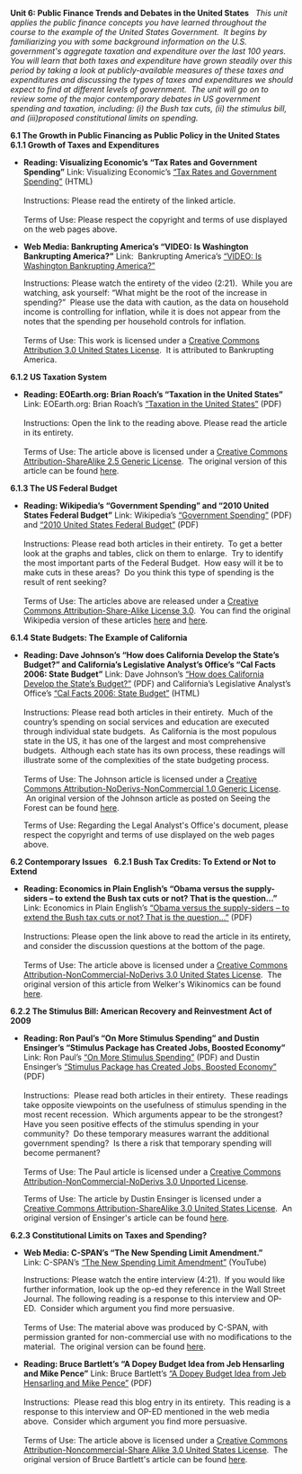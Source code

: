 **Unit 6: Public Finance Trends and Debates in the United States** <span
id="6"></span> 
*This unit applies the public finance concepts you have learned
throughout the course to the example of the United States Government. 
It begins by familiarizing you with some background information on the
U.S. government's aggregate taxation and expenditure over the last 100
years.  You will learn that both taxes and expenditure have grown
steadily over this period by taking a look at publicly-available
measures of these taxes and expenditures and discussing the types of
taxes and expenditures we should expect to find at different levels of
government.  The unit will go on to review some of the major
contemporary debates in US government spending and taxation, including:
(i) the Bush tax cuts, (ii) the stimulus bill, and (iii)proposed
constitutional limits on spending.*

**6.1 The Growth in Public Financing as Public Policy in the United
States** <span id="6.1"></span> 
**6.1.1 Growth of Taxes and Expenditures** <span id="6.1.1"></span> 
-   **Reading: Visualizing Economic’s “Tax Rates and Government
    Spending”**
    Link: Visualizing Economic’s [“Tax Rates and Government
    Spending”](http://www.visualizingeconomics.com/2010/02/06/tax-rates-and-government-spending/)
    (HTML)  
        
     Instructions: Please read the entirety of the linked article.  
        
     Terms of Use: Please respect the copyright and terms of use
    displayed on the web pages above.

-   **Web Media: Bankrupting America’s “VIDEO: Is Washington Bankrupting
    America?”**
    Link:  Bankrupting America’s [“VIDEO: Is Washington Bankrupting
    America?”](http://www.youtube.com/watch?v=17eKE8ehx1g)  
      
     Instructions: Please watch the entirety of the video (2:21).  While
    you are watching, ask yourself: “What might be the root of the
    increase in spending?”  Please use the data with caution, as the
    data on household income is controlling for inflation, while it is
    does not appear from the notes that the spending per household
    controls for inflation.  
        
     Terms of Use: This work is licensed under a [Creative Commons
    Attribution 3.0 United States
    License](http://creativecommons.org/licenses/by-nc-sa/3.0/us/).  It
    is attributed to Bankrupting America.

**6.1.2 US Taxation System** <span id="6.1.2"></span> 
-   **Reading: EOEarth.org: Brian Roach’s “Taxation in the United
    States”**
    Link: EOEarth.org: Brian Roach’s [“Taxation in the United
    States”](https://resources.saylor.org/archived/wp-content/uploads/2012/06/Taxation-in-the-United-States.pdf)
    (PDF)  
        
     Instructions: Open the link to the reading above. Please read the
    article in its entirety.  
        
     Terms of Use: The article above is licensed under a [Creative
    Commons Attribution-ShareAlike 2.5 Generic
    License](http://creativecommons.org/licenses/by-sa/2.5/).  The
    original version of this article can be found
    [here](http://www.eoearth.org/article/Taxation_in_the_United_States).

**6.1.3 The US Federal Budget** <span id="6.1.3"></span> 
-   **Reading: Wikipedia’s “Government Spending” and “2010 United States
    Federal Budget”**
    Link: Wikipedia’s [“Government
    Spending”](https://resources.saylor.org/archived/wp-content/uploads/2012/06/GovernmentSpending.pdf)
    (PDF) and [“2010 United States Federal
    Budget”](https://resources.saylor.org/archived/wp-content/uploads/2012/06/2010USFederalBudget.pdf)
    (PDF)  
        
     Instructions: Please read both articles in their entirety.  To get
    a better look at the graphs and tables, click on them to enlarge. 
    Try to identify the most important parts of the Federal Budget.  How
    easy will it be to make cuts in these areas?  Do you think this type
    of spending is the result of rent seeking?  
        
     Terms of Use: The articles above are released under a [Creative
    Commons Attribution-Share-Alike License
    3.0](http://creativecommons.org/licenses/by-sa/3.0/).  You can find
    the original Wikipedia version of these
    articles [here](http://en.wikipedia.org/wiki/Government_spending) and
    [here](http://en.wikipedia.org/wiki/2010_United_States_federal_budget).

**6.1.4 State Budgets: The Example of California** <span
id="6.1.4"></span> 
-   **Reading: Dave Johnson’s “How does California Develop the State’s
    Budget?” and California’s Legislative Analyst’s Office’s “Cal Facts
    2006: State Budget”**
    Link: Dave Johnson’s [“How does California Develop the State’s
    Budget?”](https://resources.saylor.org/archived/wp-content/uploads/2012/06/How-Does-California-Develop-the-States-Budget.pdf)
    (PDF) and California’s Legislative Analyst’s Office’s [“Cal Facts
    2006: State
    Budget”](http://www.lao.ca.gov/2006/cal_facts/2006_calfacts_budget.htm#budget) (HTML)  
        
     Instructions: Please read both articles in their entirety.  Much of
    the country’s spending on social services and education are executed
    through individual state budgets.  As California is the most
    populous state in the US, it has one of the largest and most
    comprehensive budgets.  Although each state has its own process,
    these readings will illustrate some of the complexities of the state
    budgeting process.  
        
     Terms of Use: The Johnson article is licensed under a [Creative
    Commons Attribution-NoDerivs-NonCommercial 1.0 Generic
    License](http://creativecommons.org/licenses/by-nd-nc/1.0/).  An
    original version of the Johnson article as posted on Seeing the
    Forest can be found
    [here](http://www.seeingtheforest.com/archives/2007/12/how_does_califo.htm).   
      
     Terms of Use: Regarding the Legal Analyst's Office's document,
    please respect the copyright and terms of use displayed on the web
    pages above.

**6.2 Contemporary Issues** <span id="6.2"></span> 
**6.2.1 Bush Tax Credits: To Extend or Not to Extend** <span
id="6.2.1"></span> 
-   **Reading: Economics in Plain English’s “Obama versus the
    supply-siders – to extend the Bush tax cuts or not? That is the
    question…”**
    Link: Economics in Plain English’s [“Obama versus the supply-siders
    – to extend the Bush tax cuts or not? That is the
    question…”](https://resources.saylor.org/archived/wp-content/uploads/2012/06/Obama-versus-the-supply-siders.pdf)
    (PDF)  
        
     Instructions: Please open the link above to read the article in its
    entirety, and consider the discussion questions at the bottom of the
    page.  
        
     Terms of Use: The article above is licensed under a [Creative
    Commons Attribution-NonCommercial-NoDerivs 3.0 United States
    License](http://creativecommons.org/licenses/by-nc-nd/3.0/us/).  The
    original version of this article from Welker's Wikinomics can be
    found
    [here](http://welkerswikinomics.com/blog/2010/09/17/obama-vs-supply-siders/).

**6.2.2 The Stimulus Bill: American Recovery and Reinvestment Act of
2009** <span id="6.2.2"></span> 
-   **Reading: Ron Paul’s “On More Stimulus Spending” and Dustin
    Ensinger’s “Stimulus Package has Created Jobs, Boosted Economy”**
    Link: Ron Paul’s [“On More Stimulus
    Spending”](https://resources.saylor.org/archived/wp-content/uploads/2012/06/On-More-Stimulus-Spending.pdf)
    (PDF) and Dustin Ensinger’s [“Stimulus Package has Created Jobs,
    Boosted
    Economy”](https://resources.saylor.org/archived/wp-content/uploads/2012/06/Stimulus-Package-has-Created-Jobs.pdf)
    (PDF)  
        
     Instructions:  Please read both articles in their entirety.  These
    readings take opposite viewpoints on the usefulness of stimulus
    spending in the most recent recession.  Which arguments appear to be
    the strongest?  Have you seen positive effects of the stimulus
    spending in your community?  Do these temporary measures warrant the
    additional government spending?  Is there a risk that temporary
    spending will become permanent?   
        
     Terms of Use: The Paul article is licensed under a [Creative
    Commons Attribution-NonCommercial-NoDerivs 3.0 Unported
    License](http://creativecommons.org/licenses/by-nc-nd/3.0/).   
      
     Terms of Use: The article by Dustin Ensinger is licensed under a
    [Creative Commons Attribution-ShareAlike 3.0 United States
    License](http://creativecommons.org/licenses/by-sa/3.0/us/).  An
    original version of Ensinger's article can be found
    [here](http://www.economyincrisis.org/content/stimulus-package-has-created-jobs-boosted-economy).

**6.2.3 Constitutional Limits on Taxes and Spending?** <span
id="6.2.3"></span> 
-   **Web Media: C-SPAN’s “The New Spending Limit Amendment.”**
    Link: C-SPAN’s [“The New Spending Limit
    Amendment”](http://www.youtube.com/watch?v=oy8WT05TGes) (YouTube)  
      
     Instructions: Please watch the entire interview (4:21).  If you
    would like further information, look up the op-ed they reference in
    the Wall Street Journal. The following reading is a response to this
    interview and OP-ED.  Consider which argument you find more
    persuasive.  
        
     Terms of Use: The material above was produced by C-SPAN, with
    permission granted for non-commercial use with no modifications to
    the material.  The original version can be found
    [her](http://www.youtube.com/watch?v=szE5WneZb18&feature=player_embedded)[e](http://www.youtube.com/watch?v=szE5WneZb18&feature=player_embedded).

-   **Reading: Bruce Bartlett’s “A Dopey Budget Idea from Jeb Hensarling
    and Mike Pence”**
    Link: Bruce Bartlett’s [“A Dopey Budget Idea from Jeb Hensarling and
    Mike
    Pence”](https://resources.saylor.org/archived/wp-content/uploads/2012/06/A-Dopey-Budget-Idea.pdf) (PDF)  
        
     Instructions:  Please read this blog entry in its entirety.  This
    reading is a response to this interview and OP-ED mentioned in the
    web media above.  Consider which argument you find more
    persuasive.  
        
     Terms of Use: The article above is licensed under a [Creative
    Commons Attribution-Noncommercial-Share Alike 3.0 United States
    License](http://creativecommons.org/licenses/by-nc-sa/3.0/us/).  The
    original version of Bruce Bartlett's article can be found
    [here](http://capitalgainsandgames.com/blog/bruce-bartlett/1540/dopey-budget-idea-jeb-hensarling-and-mike-pence).


